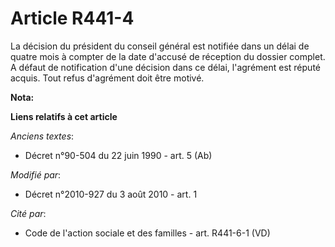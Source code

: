 # Article R441-4

La décision du président du conseil général est notifiée dans un délai de quatre mois à compter de la date d'accusé de
réception du dossier complet. A défaut de notification d'une décision dans ce délai, l'agrément est réputé acquis. Tout refus
d'agrément doit être motivé.

**Nota:**



**Liens relatifs à cet article**

_Anciens textes_:

  - Décret n°90-504 du 22 juin 1990 - art. 5 (Ab)

_Modifié par_:

  - Décret n°2010-927 du 3 août 2010 - art. 1

_Cité par_:

  - Code de l'action sociale et des familles - art. R441-6-1 (VD)
